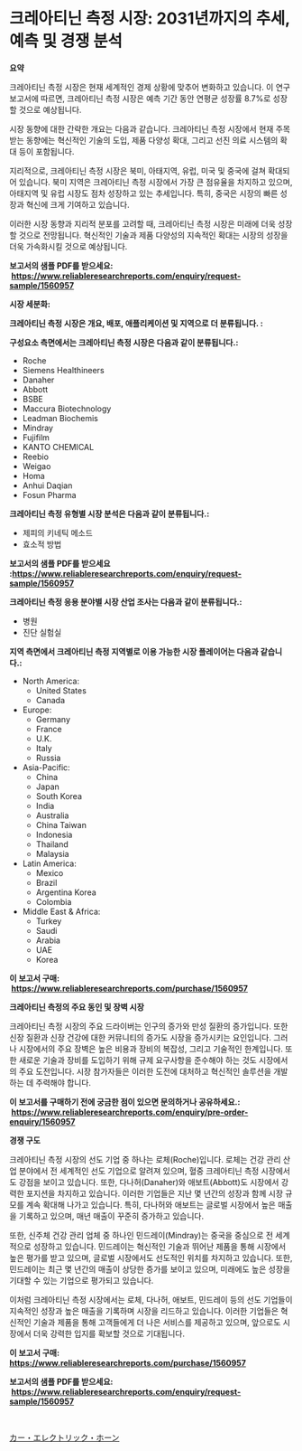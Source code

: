 <p><h1>크레아티닌 측정 시장: 2031년까지의 추세, 예측 및 경쟁 분석</h1></p><p><strong>요약</strong></p>
<p><p>크레아티닌 측정 시장은 현재 세계적인 경제 상황에 맞추어 변화하고 있습니다. 이 연구 보고서에 따르면, 크레아티닌 측정 시장은 예측 기간 동안 연평균 성장률 8.7%로 성장할 것으로 예상됩니다.</p><p>시장 동향에 대한 간략한 개요는 다음과 같습니다. 크레아티닌 측정 시장에서 현재 주목받는 동향에는 혁신적인 기술의 도입, 제품 다양성 확대, 그리고 선진 의료 시스템의 확대 등이 포함됩니다.</p><p>지리적으로, 크레아티닌 측정 시장은 북미, 아태지역, 유럽, 미국 및 중국에 걸쳐 확대되어 있습니다. 북미 지역은 크레아티닌 측정 시장에서 가장 큰 점유율을 차지하고 있으며, 아태지역 및 유럽 시장도 점차 성장하고 있는 추세입니다. 특히, 중국은 시장의 빠른 성장과 혁신에 크게 기여하고 있습니다.</p><p>이러한 시장 동향과 지리적 분포를 고려할 때, 크레아티닌 측정 시장은 미래에 더욱 성장할 것으로 전망됩니다. 혁신적인 기술과 제품 다양성의 지속적인 확대는 시장의 성장을 더욱 가속화시킬 것으로 예상됩니다.</p></p>
<p><strong>보고서의 샘플 PDF를 받으세요: &nbsp;<a href="https://www.reliableresearchreports.com/enquiry/request-sample/1560957">https://www.reliableresearchreports.com/enquiry/request-sample/1560957</a></strong></p>
<p><strong>시장 세분화:</strong></p>
<p><strong> 크레아티닌 측정 시장은 개요, 배포, 애플리케이션 및 지역으로 더 분류됩니다. :</strong></p>
<p><strong>구성요소 측면에서는 크레아티닌 측정 시장은 다음과 같이 분류됩니다.:</strong></p>
<p><ul><li>Roche</li><li>Siemens Healthineers</li><li>Danaher</li><li>Abbott</li><li>BSBE</li><li>Maccura Biotechnology</li><li>Leadman Biochemis</li><li>Mindray</li><li>Fujifilm</li><li>KANTO CHEMICAL</li><li>Reebio</li><li>Weigao</li><li>Homa</li><li>Anhui Daqian</li><li>Fosun Pharma</li></ul></p>
<p><strong> 크레아티닌 측정 유형별 시장 분석은 다음과 같이 분류됩니다.:</strong></p>
<p><ul><li>제피의 키네틱 메소드</li><li>효소적 방법</li></ul></p>
<p><strong>보고서의 샘플 PDF를 받으세요 :<a href="https://www.reliableresearchreports.com/enquiry/request-sample/1560957">https://www.reliableresearchreports.com/enquiry/request-sample/1560957</a></strong></p>
<p><strong> 크레아티닌 측정 응용 분야별 시장 산업 조사는 다음과 같이 분류됩니다.:</strong></p>
<p><ul><li>병원</li><li>진단 실험실</li></ul></p>
<p><strong>지역 측면에서 크레아티닌 측정 지역별로 이용 가능한 시장 플레이어는 다음과 같습니다.:</strong></p>
<p><ul>
    <li>
        North America:
        <ul>
            <li>United States</li>
            <li>Canada</li>
        </ul>
    </li>
    <li>
        Europe:
        <ul>
            <li>Germany</li>
            <li>France</li>
            <li>U.K.</li>
            <li>Italy</li>
            <li>Russia</li>
        </ul>
    </li>
    <li>
        Asia-Pacific:
        <ul>
            <li>China</li>
            <li>Japan</li>
            <li>South Korea</li>
            <li>India</li>
            <li>Australia</li>
            <li>China Taiwan</li>
            <li>Indonesia</li>
            <li>Thailand</li>
            <li>Malaysia</li>
        </ul>
    </li>
    <li>
        Latin America:
        <ul>
            <li>Mexico</li>
            <li>Brazil</li>
            <li>Argentina Korea</li>
            <li>Colombia</li>
        </ul>
    </li>
    <li>
        Middle East & Africa:
        <ul>
            <li>Turkey</li>
            <li>Saudi</li>
            <li>Arabia</li>
            <li>UAE</li>
            <li>Korea</li>
        </ul>
    </li>
    </ul></p>
<p><strong>이 보고서 구매: &nbsp;<a href="https://www.reliableresearchreports.com/purchase/1560957">https://www.reliableresearchreports.com/purchase/1560957</a></strong></p>
<p><strong>크레아티닌 측정의 주요 동인 및 장벽 시장</strong></p>
<p><p>크레아티닌 측정 시장의 주요 드라이버는 인구의 증가와 만성 질환의 증가입니다. 또한 신장 질환과 신장 건강에 대한 커뮤니티의 증가도 시장을 증가시키는 요인입니다. 그러나 시장에서의 주요 장벽은 높은 비용과 장비의 복잡성, 그리고 기술적인 한계입니다. 또한 새로운 기술과 장비를 도입하기 위해 규제 요구사항을 준수해야 하는 것도 시장에서의 주요 도전입니다. 시장 참가자들은 이러한 도전에 대처하고 혁신적인 솔루션을 개발하는 데 주력해야 합니다.</p></p>
<p><strong>이 보고서를 구매하기 전에 궁금한 점이 있으면 문의하거나 공유하세요.: &nbsp;<a href="https://www.reliableresearchreports.com/enquiry/pre-order-enquiry/1560957">https://www.reliableresearchreports.com/enquiry/pre-order-enquiry/1560957</a></strong></p>
<p><strong>경쟁 구도</strong></p>
<p><p>크레아티닌 측정 시장의 선도 기업 중 하나는 로체(Roche)입니다. 로체는 건강 관리 산업 분야에서 전 세계적인 선도 기업으로 알려져 있으며, 혈중 크레아티닌 측정 시장에서도 강점을 보이고 있습니다. 또한, 다나허(Danaher)와 애보트(Abbott)도 시장에서 강력한 포지션을 차지하고 있습니다. 이러한 기업들은 지난 몇 년간의 성장과 함께 시장 규모를 계속 확대해 나가고 있습니다. 특히, 다나허와 애보트는 글로벌 시장에서 높은 매출을 기록하고 있으며, 매년 매출이 꾸준히 증가하고 있습니다.</p><p>또한, 신주체 건강 관리 업체 중 하나인 민드레이(Mindray)는 중국을 중심으로 전 세계적으로 성장하고 있습니다. 민드레이는 혁신적인 기술과 뛰어난 제품을 통해 시장에서 높은 평가를 받고 있으며, 글로벌 시장에서도 선도적인 위치를 차지하고 있습니다. 또한, 민드레이는 최근 몇 년간의 매출이 상당한 증가를 보이고 있으며, 미래에도 높은 성장을 기대할 수 있는 기업으로 평가되고 있습니다.</p><p>이처럼 크레아티닌 측정 시장에서는 로체, 다나허, 애보트, 민드레이 등의 선도 기업들이 지속적인 성장과 높은 매출을 기록하며 시장을 리드하고 있습니다. 이러한 기업들은 혁신적인 기술과 제품을 통해 고객들에게 더 나은 서비스를 제공하고 있으며, 앞으로도 시장에서 더욱 강력한 입지를 확보할 것으로 기대됩니다.</p></p>
<p><strong>이 보고서 구매: &nbsp; <a href="https://www.reliableresearchreports.com/purchase/1560957">https://www.reliableresearchreports.com/purchase/1560957</a></strong></p>
<p><strong>보고서의 샘플 PDF를 받으세요: &nbsp;<a href="https://www.reliableresearchreports.com/enquiry/request-sample/1560957">https://www.reliableresearchreports.com/enquiry/request-sample/1560957</a></strong><strong></strong></p>
<p>&nbsp;</p>
<p><p><a href="https://github.com/one-cool-chick/Market-Research-Report-List-1/blob/main/29676906538.md">カー・エレクトリック・ホーン</a></p></p>